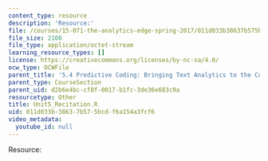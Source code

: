 ```yaml
---
content_type: resource
description: 'Resource:'
file: /courses/15-071-the-analytics-edge-spring-2017/011d033b38637b575bcdf6a154a3fcf6_Unit5_Recitation.R
file_size: 2108
file_type: application/octet-stream
learning_resource_types: []
license: https://creativecommons.org/licenses/by-nc-sa/4.0/
ocw_type: OCWFile
parent_title: '5.4 Predictive Coding: Bringing Text Analytics to the Courtroom  (Recitation)'
parent_type: CourseSection
parent_uid: d2b6e4bc-cf8f-0017-b1fc-3de36e683c9a
resourcetype: Other
title: Unit5_Recitation.R
uid: 011d033b-3863-7b57-5bcd-f6a154a3fcf6
video_metadata:
  youtube_id: null
---
```

Resource: